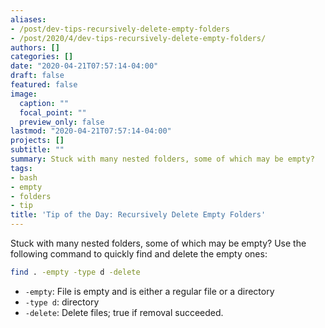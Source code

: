 ```yaml
---
aliases:
- /post/dev-tips-recursively-delete-empty-folders
- /post/2020/4/dev-tips-recursively-delete-empty-folders/
authors: []
categories: []
date: "2020-04-21T07:57:14-04:00"
draft: false
featured: false
image:
  caption: ""
  focal_point: ""
  preview_only: false
lastmod: "2020-04-21T07:57:14-04:00"
projects: []
subtitle: ""
summary: Stuck with many nested folders, some of which may be empty?
tags:
- bash
- empty
- folders
- tip
title: 'Tip of the Day: Recursively Delete Empty Folders'
---
```


Stuck with many nested folders, some of which may be empty?
Use the following command to quickly find and delete the empty ones:

```bash
find . -empty -type d -delete
```

- `-empty`: File is empty and is either a regular file or a directory
- `-type d`: directory
- `-delete`: Delete files; true if removal succeeded.